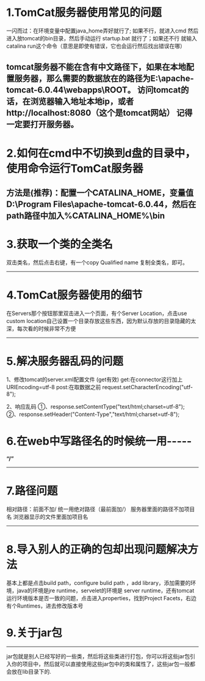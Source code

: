 # **1.TomCat服务器使用常见的问题** #
一闪而过：在环境变量中配置java_home弄好就行了;
如果不行，就进入cmd 然后进入放tomcat的bin目录，然后手动运行
startup.bat 就行了；如果还不行 就输入 catalina run这个命令（意思是即使有错误，它也会运行然后找出错误在哪）

tomcat服务器不能在含有中文路径下，如果在本地配置服务器，那么需要的数据放在的路径为E:\apache-tomcat-6.0.44\webapps\ROOT。
访问tomcat的话，在浏览器输入地址本地ip，或者http://localhost:8080（这个是tomcat网站） 记得一定要打开服务器。
----------

# 2.如何在cmd中不切换到d盘的目录中，使用命令运行TomCat服务器 #

方法是(推荐)：配置一个CATALINA_HOME，变量值D:\Program Files\apache-tomcat-6.0.44，然后在path路径中加入%CATALINA_HOME%\bin
----------
# 3.获取一个类的全类名 #

双击类名，然后点击右键，有一个copy Qualified name 复制全类名，即可。

----------
# 4.TomCat服务器使用的细节 #
在Servers那个按钮那里双击进入一个页面，有个Server Location，点击use custom location自己设置一个目录存放这些东西，因为默认存放的目录隐藏的太深，每次看的时候非常不方便


----------
# 5.解决服务器乱码的问题 #
1、修改tomcat的server.xml配置文件   (get有效)
		get:在connector这行加上URIEncoding=utf-8
		post:在取数据之前   request.setCharacterEncoding("utf-8");

2、响应乱码
		①、response.setContentType("text/html;charset=utf-8");
		②、response.setHeader("Content-Type","text/html;charset=utf-8");
#
# 6.在web中写路径名的时候统一用----- 
**“/”**

----------

# 7.路径问题 # 
相对路径：前面不加/
统一用绝对路径（最前面加/）
服务器里面的路径不加项目名
浏览器显示的文件里面加项目名

----------

# 8.导入别人的正确的包却出现问题解决方法 #
 
基本上都是点击build path，configure bulid path ，add library，添加需要的环境，java的环境是jre runtime，servelet的环境是 server runtime，还有tomcat运行环境版本是否一致的问题，点击进入properties，找到Project Facets，右边有个Runtimes，进去修改版本号

# 9.关于jar包 #
----------
jar包就是别人已经写好的一些类，然后将这些类进行打包，你可以将这些jar包引入你的项目中，然后就可以直接使用这些jar包中的类和属性了，这些jar包一般都会放在lib目录下的.
